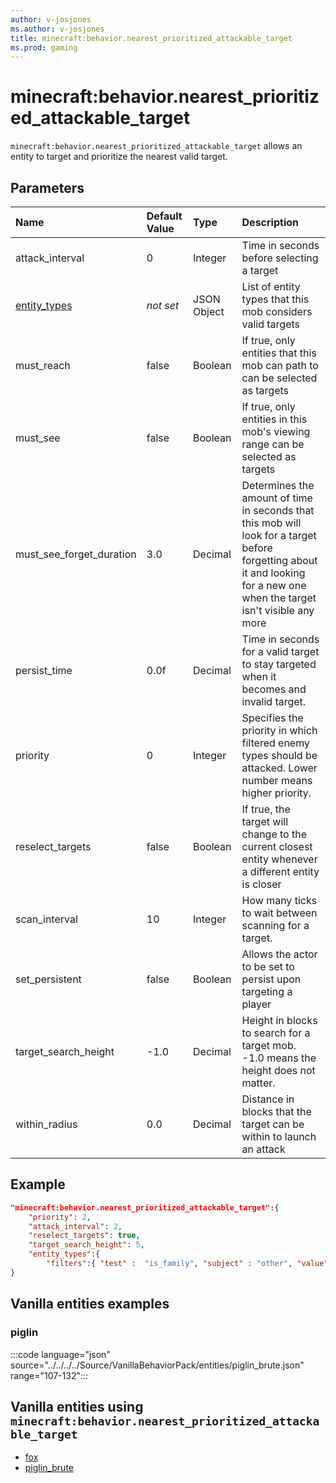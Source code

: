 ```yaml
---
author: v-josjones
ms.author: v-josjones
title: minecraft:behavior.nearest_prioritized_attackable_target
ms.prod: gaming
---
```


# minecraft:behavior.nearest_prioritized_attackable_target

`minecraft:behavior.nearest_prioritized_attackable_target` allows an entity to target and prioritize the nearest valid target.

## Parameters

|Name |Default Value  |Type  |Description  |
|:----------|:----------|:----------|:----------|
|attack_interval| 0| Integer| Time in seconds before selecting a target |
|[entity_types](../Definitions/NestedTables/entity_types.md)|*not set* | JSON Object| List of entity types that this mob considers valid targets|
|must_reach| false| Boolean| If true, only entities that this mob can path to can be selected as targets |
|must_see| false| Boolean| If true, only entities in this mob's viewing range can be selected as targets |
|must_see_forget_duration| 3.0|  Decimal| Determines the amount of time in seconds that this mob will look for a target before forgetting about it and looking for a new one when the target isn't visible any more |
|persist_time| 0.0f| Decimal| Time in seconds for a valid target to stay targeted when it becomes and invalid target. |
|priority| 0| Integer| Specifies the priority in which filtered enemy types should be attacked. Lower number means higher priority. |
|reselect_targets| false| Boolean| If true, the target will change to the current closest entity whenever a different entity is closer |
|scan_interval| 10| Integer| How many ticks to wait between scanning for a target. |
|set_persistent| false| Boolean| Allows the actor to be set to persist upon targeting a player |
|target_search_height| -1.0| Decimal| Height in blocks to search for a target mob. -1.0 means the height does not matter. |
|within_radius| 0.0| Decimal| Distance in blocks that the target can be within to launch an attack |

## Example

```json
"minecraft:behavior.nearest_prioritized_attackable_target":{
    "priority": 2,
    "attack_interval": 2,
    "reselect_targets": true,
    "target_search_height": 5,
    "entity_types":{
        "filters":{ "test" :  "is_family", "subject" : "other", "value" :  "salmon"}}
}
```

## Vanilla entities examples

### piglin

:::code language="json" source="../../../../Source/VanillaBehaviorPack/entities/piglin_brute.json" range="107-132":::

## Vanilla entities using `minecraft:behavior.nearest_prioritized_attackable_target`

- [fox](../../../../Source/VanillaBehaviorPack_Snippets/entities/fox.md)
- [piglin_brute](../../../../Source/VanillaBehaviorPack_Snippets/entities/piglin_brute.md)
